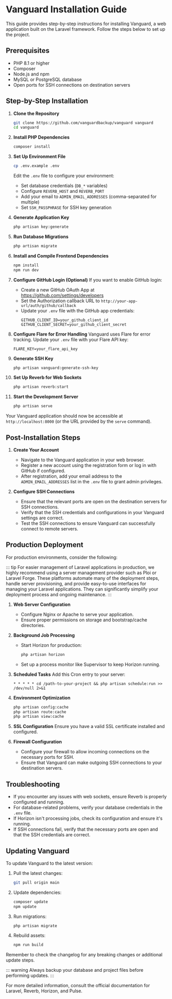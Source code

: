 # Vanguard Installation Guide

This guide provides step-by-step instructions for installing Vanguard, a web application built on the Laravel framework. Follow the steps below to set up the project.


## Prerequisites

- PHP 8.1 or higher
- Composer
- Node.js and npm
- MySQL or PostgreSQL database
- Open ports for SSH connections on destination servers

## Step-by-Step Installation

1. **Clone the Repository**
   ```bash
   git clone https://github.com/vanguardbackup/vanguard vanguard
   cd vanguard
   ```

2. **Install PHP Dependencies**
   ```bash
   composer install
   ```

3. **Set Up Environment File**
   ```bash
   cp .env.example .env
   ```
   Edit the `.env` file to configure your environment:
   - Set database credentials (`DB_*` variables)
   - Configure `REVERB_HOST` and `REVERB_PORT`
   - Add your email to `ADMIN_EMAIL_ADDRESSES` (comma-separated for multiple)
   - Set `SSH_PASSPHRASE` for SSH key generation

4. **Generate Application Key**
   ```bash
   php artisan key:generate
   ```

5. **Run Database Migrations**
   ```bash
   php artisan migrate
   ```

6. **Install and Compile Frontend Dependencies**
   ```bash
   npm install
   npm run dev
   ```

7. **Configure GitHub Login (Optional)**
   If you want to enable GitHub login:
   - Create a new GitHub OAuth App at https://github.com/settings/developers
   - Set the Authorization callback URL to `http://your-app-url/auth/github/callback`
   - Update your `.env` file with the GitHub app credentials:
     ```
     GITHUB_CLIENT_ID=your_github_client_id
     GITHUB_CLIENT_SECRET=your_github_client_secret
     ```

8. **Configure Flare for Error Handling**
   Vanguard uses Flare for error tracking. Update your `.env` file with your Flare API key:
   ```
   FLARE_KEY=your_flare_api_key
   ```

9. **Generate SSH Key**
   ```bash
   php artisan vanguard:generate-ssh-key
   ```

10. **Set Up Reverb for Web Sockets**
    ```bash
    php artisan reverb:start
    ```

11. **Start the Development Server**
    ```bash
    php artisan serve
    ```

Your Vanguard application should now be accessible at `http://localhost:8000` (or the URL provided by the `serve` command).

## Post-Installation Steps

1. **Create Your Account**
   - Navigate to the Vanguard application in your web browser.
   - Register a new account using the registration form or log in with GitHub if configured.
   - After registration, add your email address to the `ADMIN_EMAIL_ADDRESSES` list in the `.env` file to grant admin privileges.

2. **Configure SSH Connections**
   - Ensure that the relevant ports are open on the destination servers for SSH connections.
   - Verify that the SSH credentials and configurations in your Vanguard settings are correct.
   - Test the SSH connections to ensure Vanguard can successfully connect to remote servers.

## Production Deployment

For production environments, consider the following:

::: tip
For easier management of Laravel applications in production, we highly recommend using a server management provider such as Ploi or Laravel Forge. These platforms automate many of the deployment steps, handle server provisioning, and provide easy-to-use interfaces for managing your Laravel applications. They can significantly simplify your deployment process and ongoing maintenance.
:::

1. **Web Server Configuration**
   - Configure Nginx or Apache to serve your application.
   - Ensure proper permissions on storage and bootstrap/cache directories.

2. **Background Job Processing**
   - Start Horizon for production:
     ```bash
     php artisan horizon
     ```
   - Set up a process monitor like Supervisor to keep Horizon running.

3. **Scheduled Tasks**
   Add this Cron entry to your server:
   ```
   * * * * * cd /path-to-your-project && php artisan schedule:run >> /dev/null 2>&1
   ```

4. **Environment Optimization**
   ```bash
   php artisan config:cache
   php artisan route:cache
   php artisan view:cache
   ```

5. **SSL Configuration**
   Ensure you have a valid SSL certificate installed and configured.

6. **Firewall Configuration**
   - Configure your firewall to allow incoming connections on the necessary ports for SSH.
   - Ensure that Vanguard can make outgoing SSH connections to your destination servers.

## Troubleshooting

- If you encounter any issues with web sockets, ensure Reverb is properly configured and running.
- For database-related problems, verify your database credentials in the `.env` file.
- If Horizon isn't processing jobs, check its configuration and ensure it's running.
- If SSH connections fail, verify that the necessary ports are open and that the SSH credentials are correct.

## Updating Vanguard

To update Vanguard to the latest version:

1. Pull the latest changes:
   ```bash
   git pull origin main
   ```
2. Update dependencies:
   ```bash
   composer update
   npm update
   ```
3. Run migrations:
   ```bash
   php artisan migrate
   ```
4. Rebuild assets:
   ```bash
   npm run build
   ```

Remember to check the changelog for any breaking changes or additional update steps.

::: warning
Always backup your database and project files before performing updates.
:::

For more detailed information, consult the official documentation for Laravel, Reverb, Horizon, and Pulse.